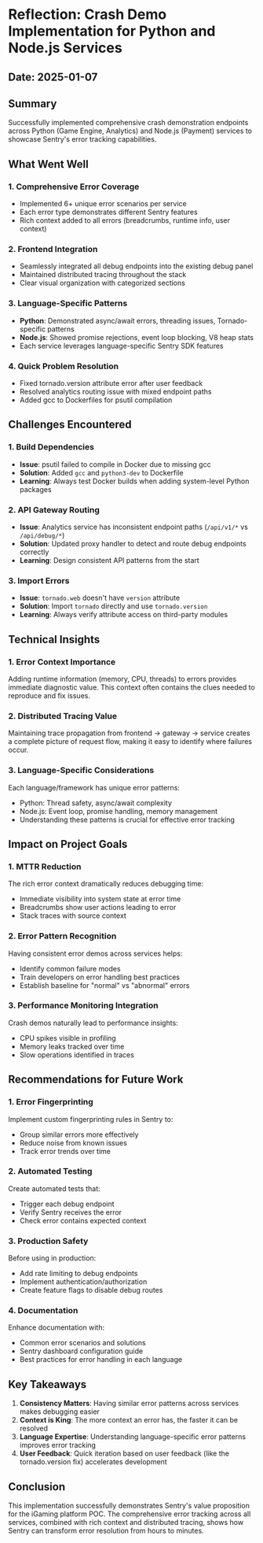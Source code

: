 # Reflection: Crash Demo Implementation for Python and Node.js Services

## Date: 2025-01-07

## Summary
Successfully implemented comprehensive crash demonstration endpoints across Python (Game Engine, Analytics) and Node.js (Payment) services to showcase Sentry's error tracking capabilities.

## What Went Well

### 1. Comprehensive Error Coverage
- Implemented 6+ unique error scenarios per service
- Each error type demonstrates different Sentry features
- Rich context added to all errors (breadcrumbs, runtime info, user context)

### 2. Frontend Integration
- Seamlessly integrated all debug endpoints into the existing debug panel
- Maintained distributed tracing throughout the stack
- Clear visual organization with categorized sections

### 3. Language-Specific Patterns
- **Python**: Demonstrated async/await errors, threading issues, Tornado-specific patterns
- **Node.js**: Showed promise rejections, event loop blocking, V8 heap stats
- Each service leverages language-specific Sentry SDK features

### 4. Quick Problem Resolution
- Fixed tornado.version attribute error after user feedback
- Resolved analytics routing issue with mixed endpoint paths
- Added gcc to Dockerfiles for psutil compilation

## Challenges Encountered

### 1. Build Dependencies
- **Issue**: psutil failed to compile in Docker due to missing gcc
- **Solution**: Added `gcc` and `python3-dev` to Dockerfile
- **Learning**: Always test Docker builds when adding system-level Python packages

### 2. API Gateway Routing
- **Issue**: Analytics service has inconsistent endpoint paths (`/api/v1/*` vs `/api/debug/*`)
- **Solution**: Updated proxy handler to detect and route debug endpoints correctly
- **Learning**: Design consistent API patterns from the start

### 3. Import Errors
- **Issue**: `tornado.web` doesn't have `version` attribute
- **Solution**: Import `tornado` directly and use `tornado.version`
- **Learning**: Always verify attribute access on third-party modules

## Technical Insights

### 1. Error Context Importance
Adding runtime information (memory, CPU, threads) to errors provides immediate diagnostic value. This context often contains the clues needed to reproduce and fix issues.

### 2. Distributed Tracing Value
Maintaining trace propagation from frontend → gateway → service creates a complete picture of request flow, making it easy to identify where failures occur.

### 3. Language-Specific Considerations
Each language/framework has unique error patterns:
- Python: Thread safety, async/await complexity
- Node.js: Event loop, promise handling, memory management
- Understanding these patterns is crucial for effective error tracking

## Impact on Project Goals

### 1. MTTR Reduction
The rich error context dramatically reduces debugging time:
- Immediate visibility into system state at error time
- Breadcrumbs show user actions leading to error
- Stack traces with source context

### 2. Error Pattern Recognition
Having consistent error demos across services helps:
- Identify common failure modes
- Train developers on error handling best practices
- Establish baseline for "normal" vs "abnormal" errors

### 3. Performance Monitoring Integration
Crash demos naturally lead to performance insights:
- CPU spikes visible in profiling
- Memory leaks tracked over time
- Slow operations identified in traces

## Recommendations for Future Work

### 1. Error Fingerprinting
Implement custom fingerprinting rules in Sentry to:
- Group similar errors more effectively
- Reduce noise from known issues
- Track error trends over time

### 2. Automated Testing
Create automated tests that:
- Trigger each debug endpoint
- Verify Sentry receives the error
- Check error contains expected context

### 3. Production Safety
Before using in production:
- Add rate limiting to debug endpoints
- Implement authentication/authorization
- Create feature flags to disable debug routes

### 4. Documentation
Enhance documentation with:
- Common error scenarios and solutions
- Sentry dashboard configuration guide
- Best practices for error handling in each language

## Key Takeaways

1. **Consistency Matters**: Having similar error patterns across services makes debugging easier
2. **Context is King**: The more context an error has, the faster it can be resolved
3. **Language Expertise**: Understanding language-specific error patterns improves error tracking
4. **User Feedback**: Quick iteration based on user feedback (like the tornado.version fix) accelerates development

## Conclusion

This implementation successfully demonstrates Sentry's value proposition for the iGaming platform POC. The comprehensive error tracking across all services, combined with rich context and distributed tracing, shows how Sentry can transform error resolution from hours to minutes.